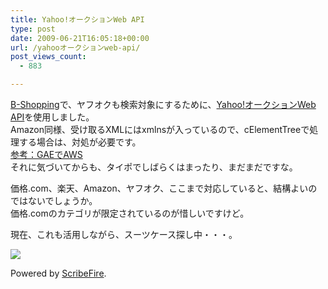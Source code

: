 ```yaml
---
title: Yahoo!オークションWeb API
type: post
date: 2009-06-21T16:05:18+00:00
url: /yahooオークションweb-api/
post_views_count:
  - 883

---
```

<a target="_blank" href="http://b-shopping.appspot.com/product/">B-Shopping</a>で、ヤフオクも検索対象にするために、<a target="_blank" href="http://developer.yahoo.co.jp/webapi/auctions/">Yahoo!オークションWeb API</a>を使用しました。  
Amazon同様、受け取るXMLにはxmlnsが入っているので、cElementTreeで処理する場合は、対処が必要です。  
<a target="_blank" href="http://konnokiyotaka.txt-nifty.com/pgblog/2009/02/gaeaws-e449.html">参考：GAEでAWS</a>  
それに気づいてからも、タイポでしばらくはまったり、まだまだですな。

価格.com、楽天、Amazon、ヤフオク、ここまで対応していると、結構よいのではないでしょうか。  
価格.comのカテゴリが限定されているのが惜しいですけど。

現在、これも活用しながら、スーツケース探し中・・・。

<a href="http://hb.afl.rakuten.co.jp/hsc/0a42e886.11af602b.0a38d6be.742999ce/" target="_blank"><img src="http://hbb.afl.rakuten.co.jp/hsb/0a42e886.11af602b.0a38d6be.742999ce/" border="0" /></a>

<p class="scribefire-powered">
  Powered by <a href="http://www.scribefire.com/">ScribeFire</a>.
</p>